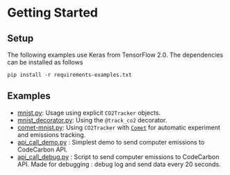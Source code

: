 # Getting Started

## Setup
The following examples use Keras from TensorFlow 2.0. The dependencies can be installed as follows
```
pip install -r requirements-examples.txt
```

## Examples
* [mnist.py](mnist.py): Usage using explicit `CO2Tracker` objects.
* [mnist_decorator.py](mnist_decorator.py): Using the `@track_co2` decorator.
* [comet-mnist.py](comet-mnist.py): Using `CO2Tracker` with [`Comet`](https://www.comet.ml/site) for automatic experiment and emissions tracking.
* [api_call_demo.py](api_call_demo.py) : Simplest demo to send computer emissions to CodeCarbon API.
* [api_call_debug.py](api_call_debug.py) : Script to send computer emissions to CodeCarbon API. Made for debugging : debug log and send data every 20 seconds.
